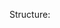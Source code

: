 Structure:













































































































































